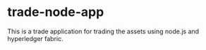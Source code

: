 # trade-node-app
This is a trade application for trading the assets using node.js and hyperledger fabric.
